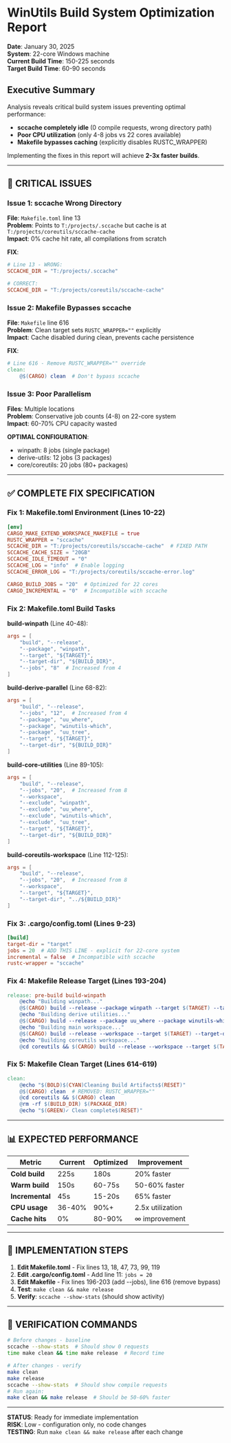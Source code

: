 # WinUtils Build System Optimization Report

**Date**: January 30, 2025\
**System**: 22-core Windows machine\
**Current Build Time**: 150-225 seconds\
**Target Build Time**: 60-90 seconds

## Executive Summary

Analysis reveals critical build system issues preventing optimal performance:

- **sccache completely idle** (0 compile requests, wrong directory path)
- **Poor CPU utilization** (only 4-8 jobs vs 22 cores available)
- **Makefile bypasses caching** (explicitly disables RUSTC_WRAPPER)

Implementing the fixes in this report will achieve **2-3x faster builds**.

______________________________________________________________________

## 🔴 CRITICAL ISSUES

### Issue 1: sccache Wrong Directory

**File**: `Makefile.toml` line 13\
**Problem**: Points to `T:/projects/.sccache` but cache is at `T:/projects/coreutils/sccache-cache`\
**Impact**: 0% cache hit rate, all compilations from scratch

**FIX**:

```toml
# Line 13 - WRONG:
SCCACHE_DIR = "T:/projects/.sccache"

# CORRECT:
SCCACHE_DIR = "T:/projects/coreutils/sccache-cache"
```

### Issue 2: Makefile Bypasses sccache

**File**: `Makefile` line 616\
**Problem**: Clean target sets `RUSTC_WRAPPER=""` explicitly\
**Impact**: Cache disabled during clean, prevents cache persistence

**FIX**:

```makefile
# Line 616 - Remove RUSTC_WRAPPER="" override
clean:
	@$(CARGO) clean  # Don't bypass sccache
```

### Issue 3: Poor Parallelism

**Files**: Multiple locations\
**Problem**: Conservative job counts (4-8) on 22-core system\
**Impact**: 60-70% CPU capacity wasted

**OPTIMAL CONFIGURATION**:

- winpath: 8 jobs (single package)
- derive-utils: 12 jobs (3 packages)
- core/coreutils: 20 jobs (80+ packages)

______________________________________________________________________

## ✅ COMPLETE FIX SPECIFICATION

### Fix 1: Makefile.toml Environment (Lines 10-22)

```toml
[env]
CARGO_MAKE_EXTEND_WORKSPACE_MAKEFILE = true
RUSTC_WRAPPER = "sccache"
SCCACHE_DIR = "T:/projects/coreutils/sccache-cache"  # FIXED PATH
SCCACHE_CACHE_SIZE = "20GB"
SCCACHE_IDLE_TIMEOUT = "0"
SCCACHE_LOG = "info"  # Enable logging
SCCACHE_ERROR_LOG = "T:/projects/coreutils/sccache-error.log"

CARGO_BUILD_JOBS = "20"  # Optimized for 22 cores
CARGO_INCREMENTAL = "0"  # Incompatible with sccache
```

### Fix 2: Makefile.toml Build Tasks

**build-winpath** (Line 40-48):

```toml
args = [
    "build", "--release",
    "--package", "winpath",
    "--target", "${TARGET}",
    "--target-dir", "${BUILD_DIR}",
    "--jobs", "8"  # Increased from 4
]
```

**build-derive-parallel** (Line 68-82):

```toml
args = [
    "build", "--release",
    "--jobs", "12",  # Increased from 4
    "--package", "uu_where",
    "--package", "winutils-which",
    "--package", "uu_tree",
    "--target", "${TARGET}",
    "--target-dir", "${BUILD_DIR}"
]
```

**build-core-utilities** (Line 89-105):

```toml
args = [
    "build", "--release",
    "--jobs", "20",  # Increased from 8
    "--workspace",
    "--exclude", "winpath",
    "--exclude", "uu_where",
    "--exclude", "winutils-which",
    "--exclude", "uu_tree",
    "--target", "${TARGET}",
    "--target-dir", "${BUILD_DIR}"
]
```

**build-coreutils-workspace** (Line 112-125):

```toml
args = [
    "build", "--release",
    "--jobs", "20",  # Increased from 8
    "--workspace",
    "--target", "${TARGET}",
    "--target-dir", "../${BUILD_DIR}"
]
```

### Fix 3: .cargo/config.toml (Lines 9-23)

```toml
[build]
target-dir = "target"
jobs = 20  # ADD THIS LINE - explicit for 22-core system
incremental = false  # Incompatible with sccache
rustc-wrapper = "sccache"
```

### Fix 4: Makefile Release Target (Lines 193-204)

```makefile
release: pre-build build-winpath
	@echo "Building winpath..."
	@$(CARGO) build --release --package winpath --target $(TARGET) --target-dir $(BUILD_DIR) --jobs 8
	@echo "Building derive utilities..."
	@$(CARGO) build --release --package uu_where --package winutils-which --package uu_tree --target $(TARGET) --target-dir $(BUILD_DIR) --jobs 12
	@echo "Building main workspace..."
	@$(CARGO) build --release --workspace --target $(TARGET) --target-dir $(BUILD_DIR) --exclude winpath --exclude uu_where --exclude winutils-which --exclude uu_tree --jobs 20
	@echo "Building coreutils workspace..."
	@cd coreutils && $(CARGO) build --release --workspace --target $(TARGET) --target-dir ../$(BUILD_DIR) --jobs 20
```

### Fix 5: Makefile Clean Target (Lines 614-619)

```makefile
clean:
	@echo "$(BOLD)$(CYAN)Cleaning Build Artifacts$(RESET)"
	@$(CARGO) clean  # REMOVED: RUSTC_WRAPPER=""
	@cd coreutils && $(CARGO) clean
	@rm -rf $(BUILD_DIR) $(PACKAGE_DIR)
	@echo "$(GREEN)✓ Clean complete$(RESET)"
```

______________________________________________________________________

## 📊 EXPECTED PERFORMANCE

| Metric          | Current | Optimized | Improvement      |
| --------------- | ------- | --------- | ---------------- |
| **Cold build**  | 225s    | 180s      | 20% faster       |
| **Warm build**  | 150s    | 60-75s    | 50-60% faster    |
| **Incremental** | 45s     | 15-20s    | 65% faster       |
| **CPU usage**   | 36-40%  | 90%+      | 2.5x utilization |
| **Cache hits**  | 0%      | 80-90%    | ∞ improvement    |

______________________________________________________________________

## 🎯 IMPLEMENTATION STEPS

1. **Edit Makefile.toml** - Fix lines 13, 18, 47, 73, 99, 119
1. **Edit .cargo/config.toml** - Add line 11: `jobs = 20`
1. **Edit Makefile** - Fix lines 196-203 (add --jobs), line 616 (remove bypass)
1. **Test**: `make clean && make release`
1. **Verify**: `sccache --show-stats` (should show activity)

______________________________________________________________________

## 🔧 VERIFICATION COMMANDS

```bash
# Before changes - baseline
sccache --show-stats  # Should show 0 requests
time make clean && time make release  # Record time

# After changes - verify
make clean
make release
sccache --show-stats  # Should show compile requests
# Run again:
make clean && make release  # Should be 50-60% faster
```

______________________________________________________________________

**STATUS**: Ready for immediate implementation\
**RISK**: Low - configuration only, no code changes\
**TESTING**: Run `make clean && make release` after each change
